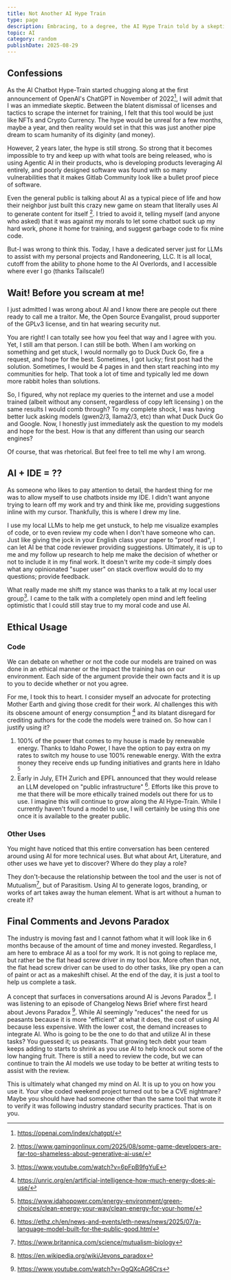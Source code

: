 ```yaml
---
title: Not Another AI Hype Train
type: page
description: Embracing, to a degree, the AI Hype Train told by a skeptic
topic: AI
category: random
publishDate: 2025-08-29
---
```


## Confessions

As the AI Chatbot Hype-Train started chugging along at the first announcement of OpenAI's ChatGPT in November of 2022[^1], I will admit that I was an immediate skeptic. Between the blatent dismissal of licenses and tactics to scrape the internet for training, I felt that this tool would be just like NFTs and Crypto Currency. The hype would be unreal for a few months, maybe a year, and then reality would set in that this was just another pipe dream to scam  humanity of its diginity (and money).

However, 2 years later, the hype is still strong. So strong that it becomes impossible to try and keep up with what tools are being released, who is using Agentic AI in their products, who is developing products leveraging AI entirely, and poorly designed software was found with so many vulnerabilities that it makes Gitlab Community look like a bullet proof piece of software.

Even the general public is talking about AI as a typical piece of life and how their neighbor just built this crazy new game on steam that literally uses AI to generate content for itself [^2]. I tried to avoid it, telling myself (and anyone who asked) that it was against my morals to let some chatbot suck up my hard work, phone it home for training, and suggest garbage code to fix mine code.

But-I was wrong to think this. Today, I have a dedicated server just for LLMs to assist with my personal projects and Randoneering, LLC. It is all local, cutoff from the ability to phone home to the AI Overlords, and I accessible where ever I go (thanks Tailscale!)

## Wait! Before you scream at me!

I just admitted I was wrong about AI and I know there are people out there ready to call me a traitor. Me, the Open Source Evangalist, proud supporter of the GPLv3 license, and tin hat wearing security nut.

You are right! I can totally see how you feel that way and I agree with you. Yet, I still am that person. I can still be both. When I am working on something and get stuck, I would normally go to Duck Duck Go, fire a request, and hope for the best. Sometimes, I got lucky; first post had the solution. Sometimes, I would be 4 pages in and then start reaching into my communities for help. That took a lot of time and typically led me down more rabbit holes than solutions.

So, I figured, why not replace my queries to the internet and use a model trained (albeit without any consent, regardless of copy left licensing ) on the same results I would comb through? To my complete shock, I was having better luck asking models (gwen2/3, llama2/3, etc) than what Duck Duck Go and Google. Now, I honestly just immediately ask the question to my models and hope for the best. How is that any different than using our search engines?

Of course, that was rhetorical. But feel free to tell me why I am wrong.


## AI + IDE = ??

As someone who likes to pay attention to detail, the hardest thing for me was to allow myself to use chatbots inside my IDE. I didn't want anyone trying to learn off my work and try and think like me, providing suggestions inline with my cursor. Thankfully, this is where I drew my line.

I use my local LLMs to help me get unstuck, to help me visualize examples of code, or to even review my code when I don't have someone who can. Just like giving the jock in your English class your paper to "proof read", I can let AI be that code reviewer providing suggestions. Ultimately, it is up to me and my follow up research to help me make the decision of whether or not to include it in my final work. It doesn't write my code-it simply does what any opinionated "super user" on stack overflow would do to my questions; provide feedback.

What really made me shift my stance was thanks to a talk at my local user group[^3]. I came to the talk with a completely open mind and left feeling optimistic that I could still stay true to my moral code and use AI.

## Ethical Usage

### Code

We can debate on whether or not the code our models are trained on was done in an ethical manner or the impact the training has on our environment. Each side of the argument provide their own facts and it is up to you to decide whether or not you agree.

For me, I took this to heart. I consider myself an advocate for protecting Mother Earth and giving those credit for their work. AI challenges this with its obscene amount of energy consumption [^4] and its blatant disregard for crediting authors for the code the models were trained on. So how can I justify using it?

1) 100% of the power that comes to my house is made by renewable energy. Thanks to Idaho Power, I have the option to pay extra on my rates to switch my house to use 100% renewable energy. With the extra money they receive ends up funding initiatives and grants here in Idaho [^5]
2) Early in July, ETH Zurich and EPFL announced that they would release an LLM developed on "public infrastructure" [^6]. Efforts like this prove to me that there will be more ethically trained models out there for us to use. I imagine this will continue to grow along the AI Hype-Train. While I currently haven't found a model to use, I will certainly be using this one once it is available to the greater public.


### Other Uses

You might have noticed that this entire conversation has been centered around using AI for more technical uses. But what about Art, Literature, and other uses we have yet to discover? Where do they play a role?

They don't-because the relationship between the tool and the user is not of Mutualism[^7], but of Parasitism. Using AI to generate logos, branding, or works of art takes away the human element. What is art without a human to create it?


## Final Comments and Jevons Paradox

The industry is moving fast and I cannot fathom what it will look like in 6 months because of the amount of time and money invested. Regardless, I am here to embrace AI as a tool for my work. It is not going to replace me, but rather be the flat head screw driver in my tool box. More often than not, the flat head screw driver can be used to do other tasks, like pry open a can of paint or act as a makeshift chisel.  At the end of the day,  it is just a tool to help us complete a task.

A concept that surfaces in conversations around AI is Jevons Paradox [^8]. I was listening to an episode of Changelog News Brief where first heard about Jevons Paradox [^9]. While AI seemingly "reduces" the need for us peasants because it is more "efficient" at what it does, the cost of using AI because less expensive. With the lower cost, the demand increases to integrate AI. Who is going to be the one to do that and utilize AI in these tasks? You guessed it; us peasants. That growing tech debt your team keeps adding to starts to shrink as you use AI to help knock out some of the low hanging fruit. There is still a need to review the code, but we can continue to train the AI models we use today to be better at writing tests to assist with the review.

This is ultimately what changed my mind on AI. It is up to you on how you use it. Your vibe coded weekend project turned out to be a CVE nightmare? Maybe you should have had someone other than the same tool that wrote it to verify it was following industry standard security practices. That is on you.



[^1]: https://openai.com/index/chatgpt/
[^2]: https://www.gamingonlinux.com/2025/08/some-game-developers-are-far-too-shameless-about-generative-ai-use/
[^3]: https://www.youtube.com/watch?v=6pFpB9fgYuE
[^4]: https://unric.org/en/artificial-intelligence-how-much-energy-does-ai-use/
[^5]: https://www.idahopower.com/energy-environment/green-choices/clean-energy-your-way/clean-energy-for-your-home/
[^6]:https://ethz.ch/en/news-and-events/eth-news/news/2025/07/a-language-model-built-for-the-public-good.html
[^7]:https://www.britannica.com/science/mutualism-biology
[^8]: https://en.wikipedia.org/wiki/Jevons_paradox
[^9]: https://www.youtube.com/watch?v=OgQXcAG6Crs
